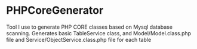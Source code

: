 # PHPCoreGenerator
Tool I use to generate PHP CORE classes based on Mysql database scanning. Generates basic TableService class, and Model/Model.class.php file and Service/ObjectService.class.php file for each table
